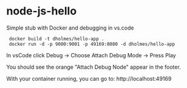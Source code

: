 # node-js-hello
Simple stub with Docker and debugging in vs.code

```
 docker build -t dholmes/hello-app .
 docker run -d -p 9000:9001 -p 49169:8080 -d dholmes/hello-app
 ```

In vsCode click Debug -> Choose Attach Debug Mode -> Press Play

You should see the orange "Attach Debug Node" appear in the footer.

With your container running, you can go to:
 http://localhost:49169

